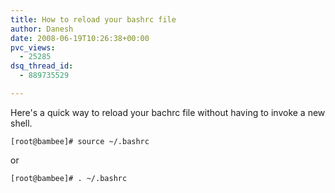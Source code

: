 ```yaml
---
title: How to reload your bashrc file
author: Danesh
date: 2008-06-19T10:26:38+00:00
pvc_views:
  - 25285
dsq_thread_id:
  - 889735529

---
```

Here's a quick way to reload your bachrc file without having to invoke a new shell.

`[root@bambee]# source ~/.bashrc`

or

`[root@bambee]# . ~/.bashrc`